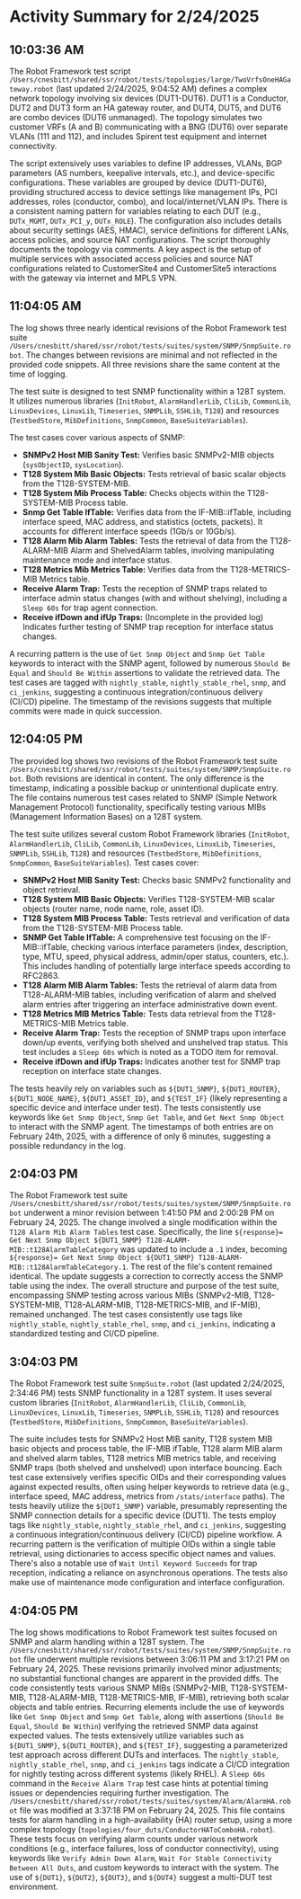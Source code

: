 # Activity Summary for 2/24/2025

## 10:03:36 AM
The Robot Framework test script `/Users/cnesbitt/shared/ssr/robot/tests/topologies/large/TwoVrfsOneHAGateway.robot` (last updated 2/24/2025, 9:04:52 AM) defines a complex network topology involving six devices (DUT1-DUT6).  DUT1 is a Conductor, DUT2 and DUT3 form an HA gateway router, and DUT4, DUT5, and DUT6 are combo devices (DUT6 unmanaged). The topology simulates two customer VRFs (A and B) communicating with a BNG (DUT6) over separate VLANs (111 and 112), and includes Spirent test equipment and internet connectivity.

The script extensively uses variables to define IP addresses, VLANs, BGP parameters (AS numbers, keepalive intervals, etc.), and device-specific configurations.  These variables are grouped by device (DUT1-DUT6), providing structured access to device settings like management IPs, PCI addresses, roles (conductor, combo), and local/internet/VLAN IPs.  There is a consistent naming pattern for variables relating to each DUT (e.g., `DUTx_MGMT`, `DUTx_PCI_y`, `DUTx_ROLE`).  The configuration also includes details about security settings (AES, HMAC), service definitions for different LANs, access policies, and source NAT configurations.  The script thoroughly documents the topology via comments.  A key aspect is the setup of multiple services with associated access policies and source NAT configurations related to CustomerSite4 and CustomerSite5 interactions with the gateway via internet and MPLS VPN.


## 11:04:05 AM
The log shows three nearly identical revisions of the Robot Framework test suite `/Users/cnesbitt/shared/ssr/robot/tests/suites/system/SNMP/SnmpSuite.robot`.  The changes between revisions are minimal and not reflected in the provided code snippets.  All three revisions share the same content at the time of logging.


The test suite is designed to test SNMP functionality within a 128T system. It utilizes numerous libraries (`InitRobot`, `AlarmHandlerLib`, `CliLib`, `CommonLib`, `LinuxDevices`, `LinuxLib`, `Timeseries`, `SNMPLib`, `SSHLib`, `T128`) and resources (`TestbedStore`, `MibDefinitions`, `SnmpCommon`, `BaseSuiteVariables`).


The test cases cover various aspects of SNMP:

* **SNMPv2 Host MIB Sanity Test:** Verifies basic SNMPv2-MIB objects (`sysObjectID`, `sysLocation`).
* **T128 System Mib Basic Objects:**  Tests retrieval of basic scalar objects from the T128-SYSTEM-MIB.
* **T128 System Mib Process Table:** Checks objects within the T128-SYSTEM-MIB Process table.
* **Snmp Get Table IfTable:** Verifies data from the IF-MIB::ifTable, including interface speed, MAC address, and statistics (octets, packets).  It accounts for different interface speeds (1Gb/s or 10Gb/s).
* **T128 Alarm Mib Alarm Tables:**  Tests the retrieval of data from the T128-ALARM-MIB Alarm and ShelvedAlarm tables, involving manipulating maintenance mode and interface status.
* **T128 Metrics Mib Metrics Table:** Verifies data from the T128-METRICS-MIB Metrics table.
* **Receive Alarm Trap:**  Tests the reception of SNMP traps related to interface admin status changes (with and without shelving), including a `Sleep 60s` for trap agent connection.
* **Receive ifDown and ifUp Traps:** (Incomplete in the provided log)  Indicates further testing of SNMP trap reception for interface status changes.


A recurring pattern is the use of `Get Snmp Object` and `Snmp Get Table` keywords to interact with the SNMP agent, followed by numerous `Should Be Equal` and `Should Be Within` assertions to validate the retrieved data.  The test cases are tagged with `nightly_stable`, `nightly_stable_rhel`, `snmp`, and `ci_jenkins`, suggesting a continuous integration/continuous delivery (CI/CD) pipeline.  The timestamp of the revisions suggests that multiple commits were made in quick succession.


## 12:04:05 PM
The provided log shows two revisions of the Robot Framework test suite `/Users/cnesbitt/shared/ssr/robot/tests/suites/system/SNMP/SnmpSuite.robot`.  Both revisions are identical in content. The only difference is the timestamp, indicating a possible backup or unintentional duplicate entry. The file contains numerous test cases related to SNMP (Simple Network Management Protocol) functionality, specifically testing various MIBs (Management Information Bases) on a 128T system.

The test suite utilizes several custom Robot Framework libraries (`InitRobot`, `AlarmHandlerLib`, `CliLib`, `CommonLib`, `LinuxDevices`, `LinuxLib`, `Timeseries`, `SNMPLib`, `SSHLib`, `T128`) and resources (`TestbedStore`, `MibDefinitions`, `SnmpCommon`, `BaseSuiteVariables`).  Test cases cover:

* **SNMPv2 Host MIB Sanity Test:** Checks basic SNMPv2 functionality and object retrieval.
* **T128 System MIB Basic Objects:** Verifies T128-SYSTEM-MIB scalar objects (router name, node name, role, asset ID).
* **T128 System MIB Process Table:** Tests retrieval and verification of data from the T128-SYSTEM-MIB Process table.
* **SNMP Get Table IfTable:**  A comprehensive test focusing on the IF-MIB::ifTable, checking various interface parameters (index, description, type, MTU, speed, physical address, admin/oper status, counters, etc.). This includes handling of potentially large interface speeds according to RFC2863.
* **T128 Alarm MIB Alarm Tables:** Tests the retrieval of alarm data from T128-ALARM-MIB tables, including verification of alarm and shelved alarm entries after triggering an interface administrative down event.
* **T128 Metrics MIB Metrics Table:** Tests data retrieval from the T128-METRICS-MIB Metrics table.
* **Receive Alarm Trap:**  Tests the reception of SNMP traps upon interface down/up events, verifying both shelved and unshelved trap status. This test includes a `Sleep 60s` which is noted as a TODO item for removal.
* **Receive ifDown and ifUp Traps:**  Indicates another test for SNMP trap reception on interface state changes.


The tests heavily rely on variables such as `${DUT1_SNMP}`, `${DUT1_ROUTER}`, `${DUT1_NODE_NAME}`, `${DUT1_ASSET_ID}`, and `${TEST_IF}` (likely representing a specific device and interface under test).  The tests consistently use keywords like `Get Snmp Object`, `Snmp Get Table`, and `Get Next Snmp Object` to interact with the SNMP agent. The timestamps of both entries are on February 24th, 2025, with a difference of only 6 minutes, suggesting a possible redundancy in the log.


## 2:04:03 PM
The Robot Framework test suite `/Users/cnesbitt/shared/ssr/robot/tests/suites/system/SNMP/SnmpSuite.robot` underwent a minor revision between 1:41:50 PM and 2:00:28 PM on February 24, 2025.  The change involved a single modification within the `T128 Alarm Mib Alarm Tables` test case. Specifically, the line  `${response}= Get Next Snmp Object ${DUT1_SNMP} T128-ALARM-MIB::t128AlarmTableCategory` was updated to include a `.1` index, becoming `${response}= Get Next Snmp Object ${DUT1_SNMP} T128-ALARM-MIB::t128AlarmTableCategory.1`.  The rest of the file's content remained identical. The update suggests a correction to correctly access the SNMP table using the index.  The overall structure and purpose of the test suite, encompassing SNMP testing across various MIBs (SNMPv2-MIB, T128-SYSTEM-MIB, T128-ALARM-MIB, T128-METRICS-MIB, and IF-MIB),  remained unchanged.  The test cases consistently use tags like `nightly_stable`, `nightly_stable_rhel`, `snmp`, and `ci_jenkins`, indicating a standardized testing and CI/CD pipeline.


## 3:04:03 PM
The Robot Framework test suite `SnmpSuite.robot` (last updated 2/24/2025, 2:34:46 PM) tests SNMP functionality in a 128T system.  It uses several custom libraries (`InitRobot`, `AlarmHandlerLib`, `CliLib`, `CommonLib`, `LinuxDevices`, `LinuxLib`, `Timeseries`, `SNMPLib`, `SSHLib`, `T128`) and resources (`TestbedStore`, `MibDefinitions`, `SnmpCommon`, `BaseSuiteVariables`).

The suite includes tests for SNMPv2 Host MIB sanity, T128 system MIB basic objects and process table, the IF-MIB ifTable, T128 alarm MIB alarm and shelved alarm tables, T128 metrics MIB metrics table, and receiving SNMP traps (both shelved and unshelved) upon interface bouncing.  Each test case extensively verifies specific OIDs and their corresponding values against expected results, often using helper keywords to retrieve data (e.g., interface speed, MAC address, metrics from `/stats/interface` paths).  The tests heavily utilize the `${DUT1_SNMP}` variable, presumably representing the SNMP connection details for a specific device (DUT1). The tests employ tags like `nightly_stable`, `nightly_stable_rhel`, and `ci_jenkins`, suggesting a continuous integration/continuous delivery (CI/CD) pipeline workflow.  A recurring pattern is the verification of multiple OIDs within a single table retrieval, using dictionaries to access specific object names and values.  There's also a notable use of `Wait Until Keyword Succeeds` for trap reception, indicating a reliance on asynchronous operations. The tests also make use of maintenance mode configuration and interface configuration.


## 4:04:05 PM
The log shows modifications to Robot Framework test suites focused on SNMP and alarm handling within a 128T system.  The `/Users/cnesbitt/shared/ssr/robot/tests/suites/system/SNMP/SnmpSuite.robot` file underwent multiple revisions between 3:06:11 PM and 3:17:21 PM on February 24, 2025.  These revisions primarily involved minor adjustments; no substantial functional changes are apparent in the provided diffs.  The code consistently tests various SNMP MIBs (SNMPv2-MIB, T128-SYSTEM-MIB, T128-ALARM-MIB, T128-METRICS-MIB, IF-MIB), retrieving both scalar objects and table entries.  Recurring elements include the use of keywords like `Get Snmp Object` and `Snmp Get Table`, along with assertions (`Should Be Equal`, `Should Be Within`) verifying the retrieved SNMP data against expected values.  The tests extensively utilize variables such as `${DUT1_SNMP}`, `${DUT1_ROUTER}`, and `${TEST_IF}`, suggesting a parameterized test approach across different DUTs and interfaces.  The `nightly_stable`, `nightly_stable_rhel`, `snmp`, and `ci_jenkins` tags indicate a CI/CD integration for nightly testing across different systems (likely RHEL).  A `Sleep 60s` command in the `Receive Alarm Trap` test case hints at potential timing issues or dependencies requiring further investigation.  The  `/Users/cnesbitt/shared/ssr/robot/tests/suites/system/Alarm/AlarmHA.robot` file was modified at 3:37:18 PM on February 24, 2025. This file contains tests for alarm handling in a high-availability (HA) router setup, using a more complex topology (`topologies/four_duts/ConductorHAToComboHA.robot`).  These tests focus on verifying alarm counts under various network conditions (e.g., interface failures, loss of conductor connectivity), using keywords like `Verify Admin Down Alarm`, `Wait For Stable Connectivity Between All Duts`, and custom keywords to interact with the system. The use of  `${DUT1}`, `${DUT2}`, `${DUT3}`, and `${DUT4}` suggest a multi-DUT test environment.
